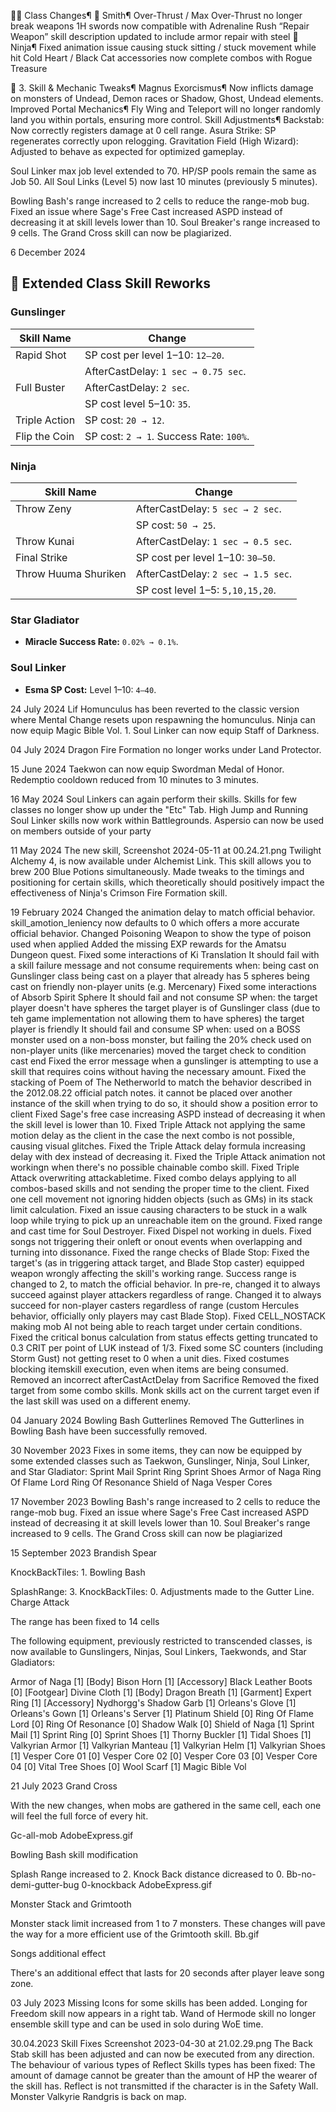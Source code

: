 🧙‍♂️ Class Changes¶
🔧 Smith¶
Over-Thrust / Max Over-Thrust no longer break weapons
1H swords now compatible with Adrenaline Rush
“Repair Weapon” skill description updated to include armor repair with steel
🥷 Ninja¶
Fixed animation issue causing stuck sitting / stuck movement while hit
Cold Heart / Black Cat accessories now complete combos with Rogue Treasure


🏹 3. Skill & Mechanic Tweaks¶
Magnus Exorcismus¶
Now inflicts damage on monsters of Undead, Demon races or Shadow, Ghost, Undead elements.
Improved Portal Mechanics¶
Fly Wing and Teleport will no longer randomly land you within portals, ensuring more control.
Skill Adjustments¶
Backstab: Now correctly registers damage at 0 cell range.
Asura Strike: SP regenerates correctly upon relogging.
Gravitation Field (High Wizard): Adjusted to behave as expected for optimized gameplay.

Soul Linker max job level extended to 70.
HP/SP pools remain the same as Job 50.
All Soul Links (Level 5) now last 10 minutes (previously 5 minutes).


Bowling Bash's range increased to 2 cells to reduce the range-mob bug.
Fixed an issue where Sage's Free Cast increased ASPD instead of decreasing it at skill levels lower than 10.
Soul Breaker's range increased to 9 cells.
The Grand Cross skill can now be plagiarized.

6 December 2024
## 🎯 **Extended Class Skill Reworks**

### **Gunslinger**
| Skill Name         | Change                                |
|--------------------|---------------------------------------|
| Rapid Shot         | SP cost per level 1–10: `12–20`.     |
|                    | AfterCastDelay: `1 sec → 0.75 sec`.  |
| Full Buster        | AfterCastDelay: `2 sec`.             |
|                    | SP cost level 5–10: `35`.            |
| Triple Action      | SP cost: `20 → 12`.                  |
| Flip the Coin      | SP cost: `2 → 1`. Success Rate: `100%`.

### **Ninja**
| Skill Name              | Change                                |
|-------------------------|---------------------------------------|
| Throw Zeny              | AfterCastDelay: `5 sec → 2 sec`.     |
|                         | SP cost: `50 → 25`.                  |
| Throw Kunai             | AfterCastDelay: `1 sec → 0.5 sec`.   |
| Final Strike            | SP cost per level 1–10: `30–50`.     |
| Throw Huuma Shuriken    | AfterCastDelay: `2 sec → 1.5 sec`.   |
|                         | SP cost level 1–5: `5,10,15,20`.     |

### **Star Gladiator**
- **Miracle Success Rate:** `0.02% → 0.1%`.

### **Soul Linker**
- **Esma SP Cost:** Level 1–10: `4–40`.



24 July 2024
Lif Homunculus has been reverted to the classic version where Mental Change resets upon respawning the homunculus.
Ninja can now equip Magic Bible Vol. 1.
Soul Linker can now equip Staff of Darkness.

04 July 2024
Dragon Fire Formation no longer works under Land Protector.


15 June 2024
Taekwon can now equip Swordman Medal of Honor.
Redemptio cooldown reduced from 10 minutes to 3 minutes.

16 May 2024
Soul Linkers can again perform their skills.
Skills for few classes no longer show up under the "Etc" Tab.
High Jump and Running Soul Linker skills now work within Battlegrounds.
Aspersio can now be used on members outside of your party

11 May 2024
The new skill, Screenshot 2024-05-11 at 00.24.21.png Twilight Alchemy 4, is now available under Alchemist Link. This skill allows you to brew 200 Blue Potions simultaneously.
Made tweaks to the timings and positioning for certain skills, which theoretically should positively impact the effectiveness of Ninja's Crimson Fire Formation skill.

19 February 2024
Changed the animation delay to match official behavior. skill_amotion_leniency now defaults to 0 which offers a more accurate official behavior.
Changed Poisoning Weapon to show the type of poison used when applied
Added the missing EXP rewards for the Amatsu Dungeon quest.
Fixed some interactions of Ki Translation
It should fail with a skill failure message and not consume requirements when:
being cast on Gunslinger class
being cast on a player that already has 5 spheres
being cast on friendly non-player units (e.g. Mercenary)
Fixed some interactions of Absorb Spirit Sphere
It should fail and not consume SP when:
the target player doesn't have spheres
the target player is of Gunslinger class (due to teh game implementation not allowing them to have spheres)
the target player is friendly
It should fail and consume SP when:
used on a BOSS monster
used on a non-boss monster, but failing the 20% check
used on non-player units (like mercenaries)
moved the target check to condition cast end
Fixed the error message when a gunslinger is attempting to use a skill that requires coins without having the necessary amount.
Fixed the stacking of Poem of The Netherworld to match the behavior described in the 2012.08.22 official patch notes.
it cannot be placed over another instance of the skill
when trying to do so, it should show a position error to client
Fixed Sage's free case increasing ASPD instead of decreasing it when the skill level is lower than 10.
Fixed Triple Attack not applying the same motion delay as the client in the case the next combo is not possible, causing visual glitches.
Fixed the Triple Attack delay formula increasing delay with dex instead of decreasing it.
Fixed the Triple Attack animation not workingn when there's no possible chainable combo skill.
Fixed Triple Attack overwriting attackabletime.
Fixed combo delays applying to all combos-based skills and not sending the proper time to the client.
Fixed one cell movement not ignoring hidden objects (such as GMs) in its stack limit calculation.
Fixed an issue causing characters to be stuck in a walk loop while trying to pick up an unreachable item on the ground.
Fixed range and cast time for Soul Destroyer.
Fixed Dispel not working in duels.
Fixed songs not triggering their onleft or onout events when overlapping and turning into dissonance.
Fixed the range checks of Blade Stop:
Fixed the target's (as in triggering attack target, and Blade Stop caster) equipped weapon wrongly affecting the skill's working range.
Success range is changed to 2, to match the official behavior.
In pre-re, changed it to always succeed against player attackers regardless of range.
Changed it to always succeed for non-player casters regardless of range (custom Hercules behavior, officially only players may cast Blade Stop).
Fixed CELL_NOSTACK making mob AI not being able to reach target under certain conditions.
Fixed the critical bonus calculation from status effects getting truncated to 0.3 CRIT per point of LUK instead of 1/3.
Fixed some SC counters (including Storm Gust) not getting reset to 0 when a unit dies.
Fixed costumes blocking itemskill execution, even when items are being consumed.
Removed an incorrect afterCastActDelay from Sacrifice
Removed the fixed target from some combo skills. Monk skills act on the current target even if the last skill was used on a different enemy.


04 January 2024
Bowling Bash Gutterlines Removed
The Gutterlines in Bowling Bash have been successfully removed.


30 November 2023
Fixes in some items, they can now be equipped by some extended classes such as Taekwon, Gunslinger, Ninja, Soul Linker, and Star Gladiator:
Sprint Mail
Sprint Ring
Sprint Shoes
Armor of Naga
Ring Of Flame Lord
Ring Of Resonance
Shield of Naga
Vesper Cores


17 November 2023
Bowling Bash's range increased to 2 cells to reduce the range-mob bug.
Fixed an issue where Sage's Free Cast increased ASPD instead of decreasing it at skill levels lower than 10.
Soul Breaker's range increased to 9 cells.
The Grand Cross skill can now be plagiarized


15 September 2023
Brandish Spear

KnockBackTiles: 1.
Bowling Bash

SplashRange: 3.
KnockBackTiles: 0.
Adjustments made to the Gutter Line.
Charge Attack

The range has been fixed to 14 cells

The following equipment, previously restricted to transcended classes, is now available to Gunslingers, Ninjas, Soul Linkers, Taekwonds, and Star Gladiators:

Armor of Naga [1] [Body]
Bison Horn [1] [Accessory]
Black Leather Boots [0] [Footgear]
Divine Cloth [1] [Body]
Dragon Breath [1] [Garment]
Expert Ring [1] [Accessory]
Nydhorgg's Shadow Garb [1]
Orleans's Glove [1]
Orleans's Gown [1]
Orleans's Server [1]
Platinum Shield [0]
Ring Of Flame Lord [0]
Ring Of Resonance [0]
Shadow Walk [0]
Shield of Naga [1]
Sprint Mail [1]
Sprint Ring [0]
Sprint Shoes [1]
Thorny Buckler [1]
Tidal Shoes [1]
Valkyrian Armor [1]
Valkyrian Manteau [1]
Valkyrian Helm [1]
Valkyrian Shoes [1]
Vesper Core 01 [0]
Vesper Core 02 [0]
Vesper Core 03 [0]
Vesper Core 04 [0]
Vital Tree Shoes [0]
Wool Scarf [1]
Magic Bible Vol



21 July 2023
Grand Cross

With the new changes, when mobs are gathered in the same cell, each one will feel the full force of every hit.

Gc-all-mob AdobeExpress.gif


Bowling Bash skill modification

Splash Range increased to 2.
Knock Back distance dicreased to 0.
Bb-no-demi-gutter-bug 0-knockback AdobeExpress.gif


Monster Stack and Grimtooth

Monster stack limit increased from 1 to 7 monsters.
These changes will pave the way for a more efficient use of the Grimtooth skill.
Bb.gif


Songs additional effect

There's an additional effect that lasts for 20 seconds after player leave song zone.


03 July 2023
Missing Icons for some skills has been added.
Longing for Freedom skill now appears in a right tab.
Wand of Hermode skill no longer ensemble skill type and can be used in solo during WoE time.

30.04.2023
Skill Fixes
Screenshot 2023-04-30 at 21.02.29.png The Back Stab skill has been adjusted and can now be executed from any direction.
The behaviour of various types of Reflect Skills types has been fixed:
The amount of damage cannot be greater than the amount of HP the wearer of the skill has.
Reflect is not transmitted if the character is in the Safety Wall.
Monster Valkyrie Randgris is back on map.
